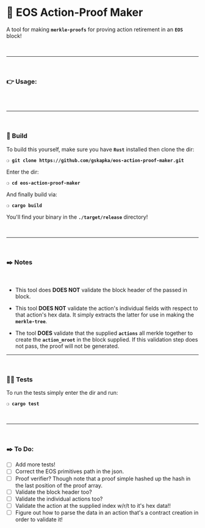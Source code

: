 # :herb: EOS Action-Proof Maker

A tool for making __`merkle-proofs`__ for proving action retirement in an __`EOS`__ block!

&nbsp;

***

&nbsp;

### :point_right: Usage:

```

```

&nbsp;

***

&nbsp;

### :wrench: Build

To build this yourself, make sure you have __`Rust`__ installed then clone the dir:

__`❍ git clone https://github.com/gskapka/eos-action-proof-maker.git`__

Enter the dir:

__`❍ cd eos-action-proof-maker`__

And finally build via:

__`❍ cargo build`__

You'll find your binary in the __`./target/release`__ directory!

&nbsp;

***

&nbsp;

### :black_nib: Notes

&nbsp;

 - This tool does __DOES NOT__ validate the block header of the passed in block.

 - This tool __DOES NOT__ validate the action's individual fields with respect to that action's hex data. It simply extracts the latter for use in making the __`merkle-tree`__.

 - The tool __DOES__ validate that the supplied __`actions`__ all merkle together to create the __`action_mroot`__ in the block supplied. If this validation step does not pass, the proof will not be generated.
<!--
 - The tool __DOES__ validate that the action at the desired index serializes to the correct data that forms a leaf of the merkle tree. <!-- Well, it will do eventually!

 - The tool __DOSE__ validate that the action at the desired index serializes to the correct __`action_digest`__ in the relevant __`action_receipt`__.
-->

***

&nbsp;

### :guardsman: Tests

To run the tests simply enter the dir and run:

__`❍ cargo test`__

&nbsp;

***

&nbsp;

### :black_nib: To Do:

- [ ] Add more tests!
- [ ] Correct the EOS primitives path in the json.
- [ ] Proof verifier? Though note that a proof simple hashed up the hash in the last position of the proof array.
- [ ] Validate the block header too?
- [ ] Validate the individual actions too?
- [ ] Validate the action at the supplied index w/r/t to it's hex data!!
- [ ] Figure out how to parse the data in an action that's a contract creation in order to validate it!
